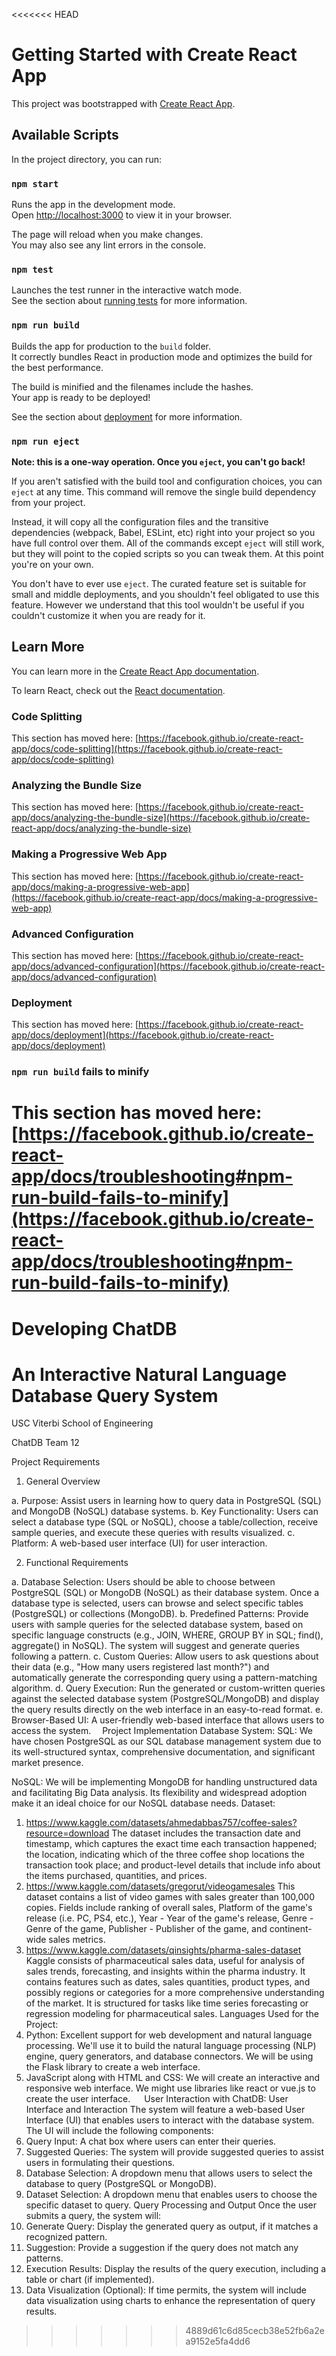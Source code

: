 <<<<<<< HEAD
# Getting Started with Create React App

This project was bootstrapped with [Create React App](https://github.com/facebook/create-react-app).

## Available Scripts

In the project directory, you can run:

### `npm start`

Runs the app in the development mode.\
Open [http://localhost:3000](http://localhost:3000) to view it in your browser.

The page will reload when you make changes.\
You may also see any lint errors in the console.

### `npm test`

Launches the test runner in the interactive watch mode.\
See the section about [running tests](https://facebook.github.io/create-react-app/docs/running-tests) for more information.

### `npm run build`

Builds the app for production to the `build` folder.\
It correctly bundles React in production mode and optimizes the build for the best performance.

The build is minified and the filenames include the hashes.\
Your app is ready to be deployed!

See the section about [deployment](https://facebook.github.io/create-react-app/docs/deployment) for more information.

### `npm run eject`

**Note: this is a one-way operation. Once you `eject`, you can't go back!**

If you aren't satisfied with the build tool and configuration choices, you can `eject` at any time. This command will remove the single build dependency from your project.

Instead, it will copy all the configuration files and the transitive dependencies (webpack, Babel, ESLint, etc) right into your project so you have full control over them. All of the commands except `eject` will still work, but they will point to the copied scripts so you can tweak them. At this point you're on your own.

You don't have to ever use `eject`. The curated feature set is suitable for small and middle deployments, and you shouldn't feel obligated to use this feature. However we understand that this tool wouldn't be useful if you couldn't customize it when you are ready for it.

## Learn More

You can learn more in the [Create React App documentation](https://facebook.github.io/create-react-app/docs/getting-started).

To learn React, check out the [React documentation](https://reactjs.org/).

### Code Splitting

This section has moved here: [https://facebook.github.io/create-react-app/docs/code-splitting](https://facebook.github.io/create-react-app/docs/code-splitting)

### Analyzing the Bundle Size

This section has moved here: [https://facebook.github.io/create-react-app/docs/analyzing-the-bundle-size](https://facebook.github.io/create-react-app/docs/analyzing-the-bundle-size)

### Making a Progressive Web App

This section has moved here: [https://facebook.github.io/create-react-app/docs/making-a-progressive-web-app](https://facebook.github.io/create-react-app/docs/making-a-progressive-web-app)

### Advanced Configuration

This section has moved here: [https://facebook.github.io/create-react-app/docs/advanced-configuration](https://facebook.github.io/create-react-app/docs/advanced-configuration)

### Deployment

This section has moved here: [https://facebook.github.io/create-react-app/docs/deployment](https://facebook.github.io/create-react-app/docs/deployment)

### `npm run build` fails to minify

This section has moved here: [https://facebook.github.io/create-react-app/docs/troubleshooting#npm-run-build-fails-to-minify](https://facebook.github.io/create-react-app/docs/troubleshooting#npm-run-build-fails-to-minify)
=======
# Developing ChatDB 
# An Interactive Natural Language Database Query System

USC Viterbi School of Engineering

ChatDB Team 12

Project Requirements
1.	General Overview

a.	Purpose: Assist users in learning how to query data in PostgreSQL (SQL) and MongoDB (NoSQL) database systems.
b.	Key Functionality: Users can select a database type (SQL or NoSQL), choose a table/collection, receive sample queries, and execute these queries with results visualized.
c.	Platform: A web-based user interface (UI) for user interaction.

2.	Functional Requirements

a.	Database Selection: Users should be able to choose between PostgreSQL (SQL) or MongoDB (NoSQL) as their database system. Once a database type is selected, users can browse and select specific tables (PostgreSQL) or collections (MongoDB).
b.	Predefined Patterns: Provide users with sample queries for the selected database system, based on specific language constructs (e.g., JOIN, WHERE, GROUP BY in SQL; find(), aggregate() in NoSQL). The system will suggest and generate queries following a pattern.
c.	Custom Queries: Allow users to ask questions about their data (e.g., "How many users registered last month?") and automatically generate the corresponding query using a pattern-matching algorithm.
d.	Query Execution: Run the generated or custom-written queries against the selected database system (PostgreSQL/MongoDB) and display the query results directly on the web interface in an easy-to-read format.
e.	Browser-Based UI: A user-friendly web-based interface that allows users to access the system. 
Project Implementation
Database System:
SQL: We have chosen PostgreSQL as our SQL database management system due to its well-structured syntax, comprehensive documentation, and significant market presence.

NoSQL: We will be implementing MongoDB for handling unstructured data and facilitating Big Data analysis. Its flexibility and widespread adoption make it an ideal choice for our NoSQL database needs.
Dataset:
1.	https://www.kaggle.com/datasets/ahmedabbas757/coffee-sales?resource=download The dataset includes the transaction date and timestamp, which captures the exact time each transaction happened; the location, indicating which of the three coffee shop locations the transaction took place; and product-level details that include info about the items purchased, quantities, and prices.
2.	https://www.kaggle.com/datasets/gregorut/videogamesales
This dataset contains a list of video games with sales greater than 100,000 copies. Fields include ranking of overall sales, Platform of the game's release (i.e. PC, PS4, etc.), Year - Year of the game's release, Genre - Genre of the game, Publisher - Publisher of the game, and continent-wide sales metrics. 
3.	https://www.kaggle.com/datasets/qinsights/pharma-sales-dataset
 Kaggle consists of pharmaceutical sales data, useful for analysis of sales trends, forecasting, and insights within the pharma industry. It contains features such as dates, sales quantities, product types, and possibly regions or categories for a more comprehensive understanding of the market. It is structured for tasks like time series forecasting or regression modeling for pharmaceutical sales.
Languages Used for the Project:
1.	Python: Excellent support for web development and natural language processing. We'll use it to build the natural language processing (NLP) engine, query generators, and database connectors. We will be using the Flask library to create a web interface.
2.	JavaScript along with HTML and CSS: We will create an interactive and responsive web interface. We might use libraries like react or vue.js to create the user interface. 
 
User Interaction with ChatDB:
User Interface and Interaction
The system will feature a web-based User Interface (UI) that enables users to interact with the database system. The UI will include the following components:
1.	Query Input: A chat box where users can enter their queries.
2.	Suggested Queries: The system will provide suggested queries to assist users in formulating their questions.
3.	Database Selection: A dropdown menu that allows users to select the database to query (PostgreSQL or MongoDB).
4.	Dataset Selection: A dropdown menu that enables users to choose the specific dataset to query.
Query Processing and Output
Once the user submits a query, the system will:
1.	Generate Query: Display the generated query as output, if it matches a recognized pattern.
2.	Suggestion: Provide a suggestion if the query does not match any patterns.
3.	Execution Results: Display the results of the query execution, including a table or chart (if implemented).
4.	Data Visualization (Optional): If time permits, the system will include data visualization using charts to enhance the representation of query results.
>>>>>>> 4889d61c6d85cecb38e52fb6a2ea9152e5fa4dd6
